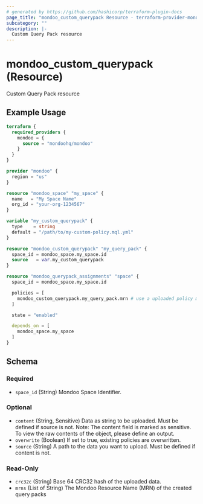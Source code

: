 ```yaml
---
# generated by https://github.com/hashicorp/terraform-plugin-docs
page_title: "mondoo_custom_querypack Resource - terraform-provider-mondoo"
subcategory: ""
description: |-
  Custom Query Pack resource
---
```


# mondoo_custom_querypack (Resource)

Custom Query Pack resource

## Example Usage

```terraform
terraform {
  required_providers {
    mondoo = {
      source = "mondoohq/mondoo"
    }
  }
}

provider "mondoo" {
  region = "us"
}

resource "mondoo_space" "my_space" {
  name   = "My Space Name"
  org_id = "your-org-1234567"
}

variable "my_custom_querypack" {
  type    = string
  default = "/path/to/my-custom-policy.mql.yml"
}

resource "mondoo_custom_querypack" "my_query_pack" {
  space_id = mondoo_space.my_space.id
  source   = var.my_custom_querypack
}

resource "mondoo_querypack_assignments" "space" {
  space_id = mondoo_space.my_space.id

  policies = [
    mondoo_custom_querypack.my_query_pack.mrn # use a uploaded policy mrn
  ]

  state = "enabled"

  depends_on = [
    mondoo_space.my_space
  ]
}
```

<!-- schema generated by tfplugindocs -->
## Schema

### Required

- `space_id` (String) Mondoo Space Identifier.

### Optional

- `content` (String, Sensitive) Data as string to be uploaded. Must be defined if source is not. Note: The content field is marked as sensitive. To view the raw contents of the object, please define an output.
- `overwrite` (Boolean) If set to true, existing policies are overwritten.
- `source` (String) A path to the data you want to upload. Must be defined if content is not.

### Read-Only

- `crc32c` (String) Base 64 CRC32 hash of the uploaded data.
- `mrns` (List of String) The Mondoo Resource Name (MRN) of the created query packs
